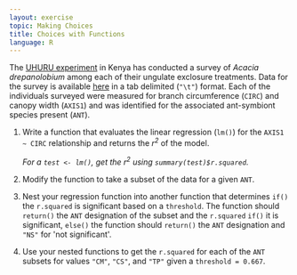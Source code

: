 ```yaml
---
layout: exercise
topic: Making Choices
title: Choices with Functions
language: R
---
```


The [UHURU experiment](http://www.esapubs.org/archive/ecol/E095/064/metadata.php)
in Kenya has conducted a survey of *Acacia drepanolobium* among each of their
ungulate exclosure treatments. Data for the survey is available [here](http://www.esapubs.org/archive/ecol/E095/064/ACACIA_DREPANOLOBIUM_SURVEY.txt)
in a tab delimited (`"\t"`) format. Each of the individuals surveyed were
measured for branch circumference (`CIRC`) and canopy width (`AXIS1`) and was
identified for the associated ant-symbiont species present (`ANT`). 

1. Write a function that evaluates the linear regression (`lm()`) for the
   `AXIS1 ~ CIRC` relationship and returns the *r<sup>2</sup>* of the model. 

   *For a `test <- lm()`, get the r<sup>2</sup> using `summary(test)$r.squared`.*

2. Modify the function to take a subset of the data for a given `ANT`.
3. Nest your regression function into another function that determines
   `if()` the `r.squared` is significant based on a `threshold`. The
   function should `return()` the `ANT` designation of the subset and the
   `r.squared` `if()` it is significant, `else()` the function should `return()` 
   the `ANT` designation and `"NS"` for 'not significant'.
4. Use your nested functions to get the `r.squared` for each of the `ANT` 
   subsets for values `"CM"`, `"CS"`, and `"TP"` given a `threshold = 0.667`. 
